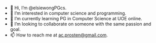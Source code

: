 - 👋 Hi, I’m @elsiewongPGcs.
- 👀 I’m interested in computer science and programming.
- 🌱 I’m currently learning PG in Computer Science at UOE online.
- 💞️ I’m looking to collaborate on someone with the same passion and goal.
- 📫 How to reach me at ac.prosten@gmail.com.

<!---
elsiewongPGcs/elsiewongPGcs is a ✨ special ✨ repository because its `README.md` (this file) appears on your GitHub profile.
You can click the Preview link to take a look at your changes.
--->
